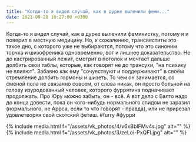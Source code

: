 ```yaml
---
title: "Когда-то я видел случай, как в дурке вылечили феми..."
date: 2021-09-28 10:27:00 +0300
---
```


Когда-то я видел случай, как в дурке вылечили феминистку, потому я и поверил в местную медицину.
Но, к сожалению, трансвеститы это такое дно, с которого уже не выбираются, потому что это синоним торчка и шизофреника одновременно, вот и лишнее доказательство. Не до кастрированный лежит, смотрит в потолок и мечтает дальше долбить свои таблы, которые, как говорят не до трансухи, "на психику не влияют". Забавно как ему "сочувствуют и поддерживают" в своём стремление долбить гормоны и шизеть. То чем он занимается, со сменой пола не связанно совсем, от слова никак, он просто больной на голову изуродованный человек, которого фуррятина подначивает продолжать.
Про Юру можно забыть, он - всё. А вот дело с Балто надо до конца довести, пока он кого-нибудь нормального спидом не заразил (нормального, не Аррса, если то что говорят - правда), или не прирезал удовлетворяя свой скотский фетиш.
#furry #фурри


{% include media.html f="/assets/vk_photos/4/v6xBblFMv4s.jpg" alt="" %}
{% include media.html f="/assets/vk_photos/3/zeLoi-PxQFI.jpg" alt="" %}
